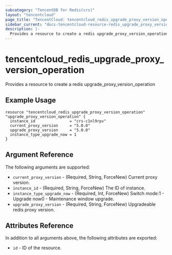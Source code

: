 ```yaml
---
subcategory: "TencentDB for Redis(crs)"
layout: "tencentcloud"
page_title: "TencentCloud: tencentcloud_redis_upgrade_proxy_version_operation"
sidebar_current: "docs-tencentcloud-resource-redis_upgrade_proxy_version_operation"
description: |-
  Provides a resource to create a redis upgrade_proxy_version_operation
---
```


# tencentcloud_redis_upgrade_proxy_version_operation

Provides a resource to create a redis upgrade_proxy_version_operation

## Example Usage

```hcl
resource "tencentcloud_redis_upgrade_proxy_version_operation" "upgrade_proxy_version_operation" {
  instance_id               = "crs-c1nl9rpv"
  current_proxy_version     = "5.0.0"
  upgrade_proxy_version     = "5.0.0"
  instance_type_upgrade_now = 1
}
```

## Argument Reference

The following arguments are supported:

* `current_proxy_version` - (Required, String, ForceNew) Current proxy version.
* `instance_id` - (Required, String, ForceNew) The ID of instance.
* `instance_type_upgrade_now` - (Required, Int, ForceNew) Switch mode:1 - Upgrade now0 - Maintenance window upgrade.
* `upgrade_proxy_version` - (Required, String, ForceNew) Upgradeable redis proxy version.

## Attributes Reference

In addition to all arguments above, the following attributes are exported:

* `id` - ID of the resource.



